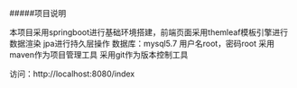 #####项目说明

本项目采用springboot进行基础环境搭建，前端页面采用themleaf模板引擎进行数据渲染
jpa进行持久层操作
数据库：mysql5.7  用户名root，密码root
采用maven作为项目管理工具
采用git作为版本控制工具

访问：http://localhost:8080/index
